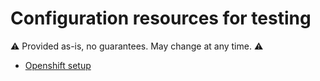 # Configuration resources for testing

⚠ Provided as-is, no guarantees. May change at any time. ⚠

- [Openshift setup](./openshift/README.adoc)
